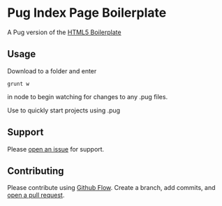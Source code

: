 # Pug Index Page Boilerplate

A Pug version of the [HTML5 Boilerplate](https://github.com/h5bp/html5-boilerplate/blob/master/src/index.html)

## Usage

Download to a folder and enter

```
grunt w
```

in node to begin watching for changes to any .pug files.

Use to quickly start projects using .pug

## Support

Please [open an issue](https://github.com/eddyerburgh/pug-boilerplate/issues/new) for support.

## Contributing

Please contribute using [Github Flow](https://guides.github.com/introduction/flow/). Create a branch, add commits, and [open a pull request](https://github.com/eddyerburgh/pug-boilerplate/compare/).